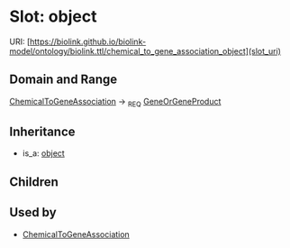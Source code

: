 # Slot: object




URI: [https://biolink.github.io/biolink-model/ontology/biolink.ttl/chemical_to_gene_association_object](slot_uri)
## Domain and Range

[ChemicalToGeneAssociation](ChemicalToGeneAssociation.md) ->  <sub>REQ</sub> [GeneOrGeneProduct](GeneOrGeneProduct.md)
## Inheritance

 *  is_a: [object](object.md)
## Children

## Used by

 * [ChemicalToGeneAssociation](ChemicalToGeneAssociation.md)
